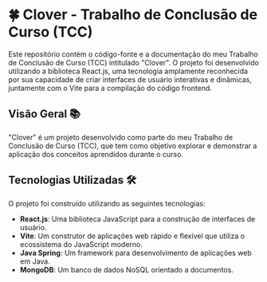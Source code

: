 # 🍀 Clover - Trabalho de Conclusão de Curso (TCC)

Este repositório contém o código-fonte e a documentação do meu Trabalho de Conclusão de Curso (TCC) intitulado "Clover". O projeto foi desenvolvido utilizando a biblioteca React.js, uma tecnologia amplamente reconhecida por sua capacidade de criar interfaces de usuário interativas e dinâmicas, juntamente com o Vite para a compilação do código frontend.

## Visão Geral 📚

"Clover" é um projeto desenvolvido como parte do meu Trabalho de Conclusão de Curso (TCC), que tem como objetivo explorar e demonstrar a aplicação dos conceitos aprendidos durante o curso.

## Tecnologias Utilizadas 🛠️

O projeto foi construído utilizando as seguintes tecnologias:

- **React.js**: Uma biblioteca JavaScript para a construção de interfaces de usuário.
- **Vite**: Um construtor de aplicações web rápido e flexível que utiliza o ecossistema do JavaScript moderno.
- **Java Spring**: Um framework para desenvolvimento de aplicações web em Java.
- **MongoDB**: Um banco de dados NoSQL orientado a documentos.
